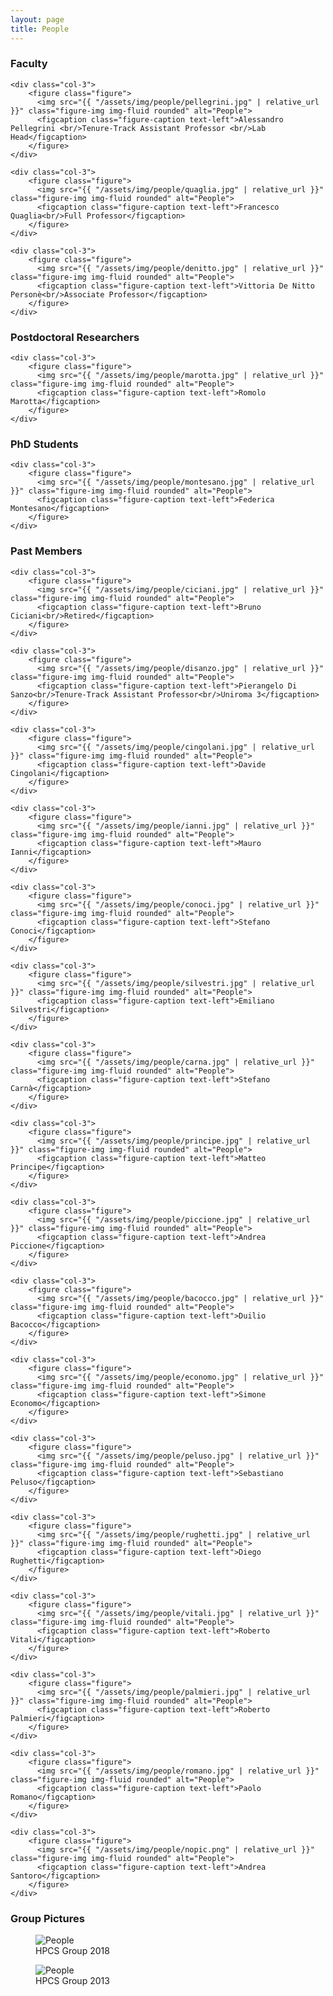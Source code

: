 ```yaml
---
layout: page
title: People
---
```


### Faculty

<div class="row">

    <div class="col-3">
        <figure class="figure">
          <img src="{{ "/assets/img/people/pellegrini.jpg" | relative_url }}" class="figure-img img-fluid rounded" alt="People">
          <figcaption class="figure-caption text-left">Alessandro Pellegrini <br/>Tenure-Track Assistant Professor <br/>Lab Head</figcaption>
        </figure>
    </div>
    
    <div class="col-3">
        <figure class="figure">
          <img src="{{ "/assets/img/people/quaglia.jpg" | relative_url }}" class="figure-img img-fluid rounded" alt="People">
          <figcaption class="figure-caption text-left">Francesco Quaglia<br/>Full Professor</figcaption>
        </figure>
    </div>
    
    <div class="col-3">
        <figure class="figure">
          <img src="{{ "/assets/img/people/denitto.jpg" | relative_url }}" class="figure-img img-fluid rounded" alt="People">
          <figcaption class="figure-caption text-left">Vittoria De Nitto Personè<br/>Associate Professor</figcaption>
        </figure>
    </div>

</div>

### Postdoctoral Researchers

<div class="row">

    <div class="col-3">
        <figure class="figure">
          <img src="{{ "/assets/img/people/marotta.jpg" | relative_url }}" class="figure-img img-fluid rounded" alt="People">
          <figcaption class="figure-caption text-left">Romolo Marotta</figcaption>
        </figure>
    </div>

</div>

### PhD Students

<div class="row">

    <div class="col-3">
        <figure class="figure">
          <img src="{{ "/assets/img/people/montesano.jpg" | relative_url }}" class="figure-img img-fluid rounded" alt="People">
          <figcaption class="figure-caption text-left">Federica Montesano</figcaption>
        </figure>
    </div>

</div>

### Past Members

<div class="row">

    <div class="col-3">
        <figure class="figure">
          <img src="{{ "/assets/img/people/ciciani.jpg" | relative_url }}" class="figure-img img-fluid rounded" alt="People">
          <figcaption class="figure-caption text-left">Bruno Ciciani<br/>Retired</figcaption>
        </figure>
    </div>

    <div class="col-3">
        <figure class="figure">
          <img src="{{ "/assets/img/people/disanzo.jpg" | relative_url }}" class="figure-img img-fluid rounded" alt="People">
          <figcaption class="figure-caption text-left">Pierangelo Di Sanzo<br/>Tenure-Track Assistant Professor<br/>Uniroma 3</figcaption>
        </figure>
    </div>

    <div class="col-3">
        <figure class="figure">
          <img src="{{ "/assets/img/people/cingolani.jpg" | relative_url }}" class="figure-img img-fluid rounded" alt="People">
          <figcaption class="figure-caption text-left">Davide Cingolani</figcaption>
        </figure>
    </div>

    <div class="col-3">
        <figure class="figure">
          <img src="{{ "/assets/img/people/ianni.jpg" | relative_url }}" class="figure-img img-fluid rounded" alt="People">
          <figcaption class="figure-caption text-left">Mauro Ianni</figcaption>
        </figure>
    </div>

    <div class="col-3">
        <figure class="figure">
          <img src="{{ "/assets/img/people/conoci.jpg" | relative_url }}" class="figure-img img-fluid rounded" alt="People">
          <figcaption class="figure-caption text-left">Stefano Conoci</figcaption>
        </figure>
    </div>

    <div class="col-3">
        <figure class="figure">
          <img src="{{ "/assets/img/people/silvestri.jpg" | relative_url }}" class="figure-img img-fluid rounded" alt="People">
          <figcaption class="figure-caption text-left">Emiliano Silvestri</figcaption>
        </figure>
    </div>

    <div class="col-3">
        <figure class="figure">
          <img src="{{ "/assets/img/people/carna.jpg" | relative_url }}" class="figure-img img-fluid rounded" alt="People">
          <figcaption class="figure-caption text-left">Stefano Carnà</figcaption>
        </figure>
    </div>

    <div class="col-3">
        <figure class="figure">
          <img src="{{ "/assets/img/people/principe.jpg" | relative_url }}" class="figure-img img-fluid rounded" alt="People">
          <figcaption class="figure-caption text-left">Matteo Principe</figcaption>
        </figure>
    </div>

    <div class="col-3">
        <figure class="figure">
          <img src="{{ "/assets/img/people/piccione.jpg" | relative_url }}" class="figure-img img-fluid rounded" alt="People">
          <figcaption class="figure-caption text-left">Andrea Piccione</figcaption>
        </figure>
    </div>

    <div class="col-3">
        <figure class="figure">
          <img src="{{ "/assets/img/people/bacocco.jpg" | relative_url }}" class="figure-img img-fluid rounded" alt="People">
          <figcaption class="figure-caption text-left">Duilio Bacocco</figcaption>
        </figure>
    </div>

    <div class="col-3">
        <figure class="figure">
          <img src="{{ "/assets/img/people/economo.jpg" | relative_url }}" class="figure-img img-fluid rounded" alt="People">
          <figcaption class="figure-caption text-left">Simone Economo</figcaption>
        </figure>
    </div>

    <div class="col-3">
        <figure class="figure">
          <img src="{{ "/assets/img/people/peluso.jpg" | relative_url }}" class="figure-img img-fluid rounded" alt="People">
          <figcaption class="figure-caption text-left">Sebastiano Peluso</figcaption>
        </figure>
    </div>

    <div class="col-3">
        <figure class="figure">
          <img src="{{ "/assets/img/people/rughetti.jpg" | relative_url }}" class="figure-img img-fluid rounded" alt="People">
          <figcaption class="figure-caption text-left">Diego Rughetti</figcaption>
        </figure>
    </div>

    <div class="col-3">
        <figure class="figure">
          <img src="{{ "/assets/img/people/vitali.jpg" | relative_url }}" class="figure-img img-fluid rounded" alt="People">
          <figcaption class="figure-caption text-left">Roberto Vitali</figcaption>
        </figure>
    </div>

    <div class="col-3">
        <figure class="figure">
          <img src="{{ "/assets/img/people/palmieri.jpg" | relative_url }}" class="figure-img img-fluid rounded" alt="People">
          <figcaption class="figure-caption text-left">Roberto Palmieri</figcaption>
        </figure>
    </div>

    <div class="col-3">
        <figure class="figure">
          <img src="{{ "/assets/img/people/romano.jpg" | relative_url }}" class="figure-img img-fluid rounded" alt="People">
          <figcaption class="figure-caption text-left">Paolo Romano</figcaption>
        </figure>
    </div>

    <div class="col-3">
        <figure class="figure">
          <img src="{{ "/assets/img/people/nopic.png" | relative_url }}" class="figure-img img-fluid rounded" alt="People">
          <figcaption class="figure-caption text-left">Andrea Santoro</figcaption>
        </figure>
    </div>

</div>

### Group Pictures

<figure class="figure">
  <img src="{{ "/assets/img/people/group-2018.jpg" | relative_url }}" class="figure-img img-fluid rounded" alt="People">
  <figcaption class="figure-caption text-left">HPCS Group 2018</figcaption>
</figure>

<figure class="figure">
  <img src="{{ "/assets/img/people/group-2013.jpg" | relative_url }}" class="figure-img img-fluid rounded" alt="People">
  <figcaption class="figure-caption text-left">HPCS Group 2013</figcaption>
</figure>